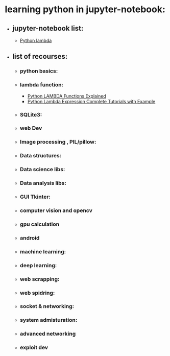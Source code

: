 # learning python in jupyter-notebook:

* ## jupyter-notebook list:
	* [Python lambda ](https://github.com/malik19921992/learning-python-notebook/blob/master/lambda_functions_01.ipynb) 

* ## list of recourses:
	* ### python basics:

	* ### lambda function: 
		* [Python LAMBDA Functions Explained](https://www.youtube.com/watch?v=Ob9rY6PQMfI)
		* [Python Lambda Expression Complete Tutorials with Example](https://www.youtube.com/watch?v=HBR6wqXj2iY&list=PLH6mU1kedUy84TsNa1654qkHjIeZ_wllA)

	* ### SQLite3:
	
	* ### web Dev

	* ### Image processing , PIL/pillow:
	
	* ### Data structures:
	
	* ### Data science libs:
	
	* ### Data analysis libs:

	* ### GUI Tkinter:

	* ### computer vision and opencv

	* ### gpu calculation

	* ### android

	* ### machine learning:

	* ### deep learning:

	* ### web scrapping:

	* ### web spidring:

	* ### socket & networking:

	* ### system admisturation:

	* ### advanced networking

	* ### exploit dev
	
	
